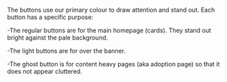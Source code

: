 The buttons use our primary colour to draw attention and stand out. Each button has a specific purpose:

-The regular buttons are for the main homepage (cards). They stand out bright against the pale background.

-The light buttons are for over the banner.

-The ghost button is for content heavy pages (aka adoption page) so that it does not appear cluttered.
